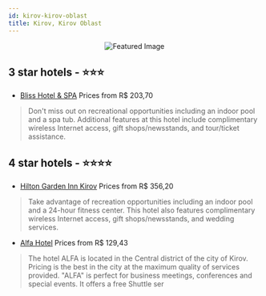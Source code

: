 ```yaml
---
id: kirov-kirov-oblast
title: Kirov, Kirov Oblast
---
```


<center><img src="https://i.travelapi.com/hotels/26000000/25040000/25033700/25033676/63fd00a5_z.jpg" alt="Featured Image" /></center>


##  3 star hotels - ⭐️⭐️⭐️

-    [Bliss Hotel & SPA](https://us.hurb.com/hotels/kirov/bliss-hotel-spa-JNP-JP02420W?cmp=18055) Prices from R$ 203,70
   > Don't miss out on recreational opportunities including an indoor pool and a spa tub. Additional features at this hotel include complimentary wireless Internet access, gift shops/newsstands, and tour/ticket assistance.

##  4 star hotels - ⭐️⭐️⭐️⭐️

-    [Hilton Garden Inn Kirov](https://us.hurb.com/hotels/kirov/hilton-garden-inn-kirov-JNP-JP978944?cmp=18055) Prices from R$ 356,20
   > Take advantage of recreation opportunities including an indoor pool and a 24-hour fitness center. This hotel also features complimentary wireless Internet access, gift shops/newsstands, and wedding services.
-    [Alfa Hotel](https://us.hurb.com/hotels/kirov/alfa-hotel-JNP-JP534923?cmp=18055) Prices from R$ 129,43
   > The hotel ALFA is located in the Central district of the city of Kirov. Pricing is the best in the city at the maximum quality of services provided. "ALFA" is perfect for business meetings, conferences and special events. It offers a free Shuttle ser
